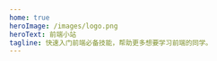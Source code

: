```yaml
---
home: true
heroImage: /images/logo.png
heroText: 前端小站
tagline: 快速入门前端必备技能，帮助更多想要学习前端的同学。
---
```


<template>
    <div>
        <div class="technology-stack">
            <span>前端：</span>
            <a href="https://developer.mozilla.org/zh-CN/docs/Web/JavaScript" target="_blank">
                Javascript
            </a>
            <a href="https://v2.cn.vuejs.org/" target="_blank">
                Vue2
            </a>
            <a href="https://v3.vuejs.org/" target="_blank">
                Vue3
            </a>
            <a href="https://react.dev/" target="_blank">
                React
            </a>
            <a href="https://developers.weixin.qq.com/miniprogram/dev/framework/" target="_blank">
                微信小程序
            </a>
            <a href="https://www.typescriptlang.org/" target="_blank">
                TypeScript
            </a>
            <a href="https://webpack.js.org/" target="_blank">
                Webpack
            </a>
            <a href="https://eslint.org/" target="_blank">
                Eslint
            </a>
            <a href="https://babeljs.io/" target="_blank">
                Bable
            </a>
        </div>
        <div class="technology-stack">
            <span>混合开发：</span>
            <a href="https://uniapp.dcloud.net.cn/" target="_blank">
                uni-app
            </a>
            <a href="https://taro-docs.jd.com/docs/" target="_blank">
                taro
            </a>
            <a href=" https://flutter.cn/docs" target="_blank">
                flutter
            </a>
            <a href="https://www.electronjs.org/" target="_blank">
                electron
            </a>
            <a href="https://tauri.app/" target="_blank">
                tauri
            </a>
        </div>
        <div class="technology-stack">
            <span>后端：</span>
            <a href="https://nodejs.cn/" target="_blank">
                Nodejs
            </a>
            <a href="https://docs.nginx.com/" target="_blank">
                Nginx
            </a>
            <a href="https://docs.docker.com/" target="_blank">
                Docker
            </a>
            <a href="https://dev.mysql.com/doc/" target="_blank">
                Mysql
            </a>
            <a href="https://www.w3cschool.cn/linux/" target="_blank">
                Linux
            </a>
        </div>
        <div class="btns">
            <a href="/note/vue2/" class="start-button">快速入门</a>
        </div>
        <div class="description">
            <div class="description-item">
                <div class="description-item__title">简洁</div>
                <div class="description-item__text">基于各文档的精华，提取关键的技术点</div>
            </div>
            <div class="description-item">
                <div class="description-item__title">重点</div>
                <div class="description-item__text">选取重点知识，避免大量时间咬文嚼字</div>
            </div>
            <div class="description-item">
                <div class="description-item__title">主流</div>
                <div class="description-item__text">现代主流框架，与时俱进</div>
            </div>
        </div>
        <div class="page-footer">
            <p class="made">Made by zihao</p>
            <p class="made">非盈利网站，属于个人笔记，个人博客，纯属爱好建站。</p>
            <div class="beian">
                <a style="color: #4e6e8e;" target="_blank" href="http://beian.miit.gov.cn/">
                粤ICP备2024164766号-1
                </a>
                <!-- <span class="beian-gov-cn">
                    <img src="/images/beian.png" width="20" alt="" />
                    <a style="color: #4e6e8e;" href="http://www.beian.gov.cn/portal/registerSystemInfo?recordcode=公案备案号"></a>
                </span> -->
            </div>
        </div>
    </div>
</template>

<script lang="ts">
export default {
    data() {
        return {
            hostname: ''
        }
    },
    mounted() {
        this.hostname = window.location.hostname
    }
}
</script>

<style scoped>
.technology-stack {
    display: flex;
    align-items: center;
    justify-content: center;
    flex-wrap: wrap;
    margin-bottom: 10px;
}

.technology-stack a {
    margin: 0 5px;
}

.btns {
    margin-top: 20px;
    display: flex;
    align-items: center;
    justify-content: center;
}

.start-button {
    display: inline-block;
    font-size: 1.2rem;
    color: #fff;
    background-color: #3eaf7c;
    padding: 0.8rem 1.6rem;
    border-radius: 4px;
    transition: background-color .1s ease;
    box-sizing: border-box;
    border-bottom: 1px solid #389d70;
}

.description {
    margin-top: 20px;
}

.description-item {
    margin-bottom: 20px;
}


.description-item__title {
    color: #42b983;
    font-size: 1.5rem;
    font-weight: 400;
    margin: 0;
    padding: 0.5rem 0;
    text-align: center;
}

.description-item__text {
    color: #4f5959;
    text-align: center;
}


.page-footer {
    padding: 2rem;
    text-align: center;
    color: #4e6e8e;
}
.made{
    margin-bottom: 10px;
}

.footer.content__footer {
    display: none;
}

.beian {
    display: inline-flex;
}

.beian-gov-cn {
    display: inline-flex;
    margin-left: 5px;
}

.beian-gov-cn img {
    margin-right: 2px;
}
</style>
